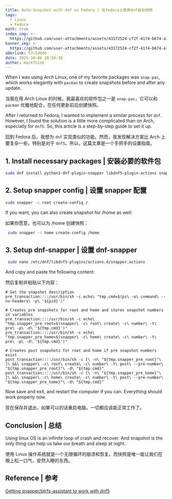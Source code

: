 ```yaml
---
title: Auto-Snapshot with dnf on Fedora | 在fedora上使用dnf自动快照
tags:
  - Linux
  - Fedora
math: true
index_img: >-
  https://github.com/user-attachments/assets/43172524-cf2f-4174-b674-a74b7b099ae4
banner_img: >-
  https://github.com/user-attachments/assets/43172524-cf2f-4174-b674-a74b7b099ae4
abbrlink: 57c540de
date: 2025-10-06 20:50:38
author: HackThink
---
```


When I was using Arch Linux, one of my favorite packages was `snap-pac`, which works elegantly with `pacman` to create snapshots before and after any update.

当我在用 Arch Linux 的时候，我最喜欢的软件包之一是 `snap-pac`，它可以和 `pacman` 优雅地配合，在任何更新前后创建快照。

After I returned to Fedora, I wanted to implement a similar process for `dnf`. However, I found the solution is a little more complicated than on Arch, especially for `dnf5`. So, this article is a step-by-step guide to set it up.

回到 Fedora 后，我想为 `dnf` 实现类似的功能。然而，我发现解决方案比 Arch 上要复杂一些，特别是对于 `dnf5`。所以，这篇文章是一个手把手的设置指南。

## 1. Install necessary packages | 安装必要的软件包

```bash
sudo dnf install python3-dnf-plugin-snapper libdnf5-plugin-actions snapper -y
```

## 2. Setup snapper config | 设置 snapper 配置

```bash
sudo snapper -c root create-config /
```

If you want, you can also create snapshot for /home as well:

如果你愿意，也可以为 /home 创建快照：

```bash
 sudo snapper -c home create-config /home
```

## 3. Setup dnf-snapper | 设置 dnf-snapper

```bash
 sudo nano /etc/dnf/libdnf5-plugins/actions.d/snapper.actions
```

And copy and paste the following content:

然后复制并粘贴以下内容：

```
# Get the snapshot description
pre_transaction::::/usr/bin/sh -c echo\ "tmp.cmd=$(ps\ -o\ command\ --no-headers\ -p\ '${pid}')"

# Creates pre snapshots for root and home and stores snapshot numbers in variables
pre_transaction::::/usr/bin/sh -c echo\ "tmp.snapper_pre_root=$(snapper\ -c\ root\ create\ -c\ number\ -t\ pre\ -p\ -d\ '${tmp.cmd}')"
pre_transaction::::/usr/bin/sh -c echo\ "tmp.snapper_pre_home=$(snapper\ -c\ home\ create\ -c\ number\ -t\ pre\ -p\ -d\ '${tmp.cmd}')"

# Creates post snapshots for root and home if pre snapshot numbers exist
post_transaction::::/usr/bin/sh -c [\ -n\ "${tmp.snapper_pre_root}"\ ]\ &&\ snapper\ -c\ root\ create\ -c\ number\ -t\ post\ --pre-number\ "${tmp.snapper_pre_root}"\ -d\ "${tmp.cmd}"
post_transaction::::/usr/bin/sh -c [\ -n\ "${tmp.snapper_pre_home}"\ ]\ &&\ snapper\ -c\ home\ create\ -c\ number\ -t\ post\ --pre-number\ "${tmp.snapper_pre_home}"\ -d\ "${tmp.cmd}"
```

Now save and exit, and restart the computer if you can. Everything should work properly now.

现在保存并退出，如果可以的话重启电脑。一切都应该能正常工作了。

## Conclusion | 总结

Using linux OS is an infinite loop of crash and recover. And snapshot is the only thing can help us take our breath and sleep at night.

使用 Linux 操作系统就是一个无限循环的崩溃和恢复。而快照是唯一能让我们在晚上松一口气，安然入睡的东西。

## Reference | 参考

[Getting snapper/btrfs-assistant to work with dnf5](https://discussion.fedoraproject.org/t/getting-snapper-btrfs-assistant-to-work-with-dnf5/133948/6)
